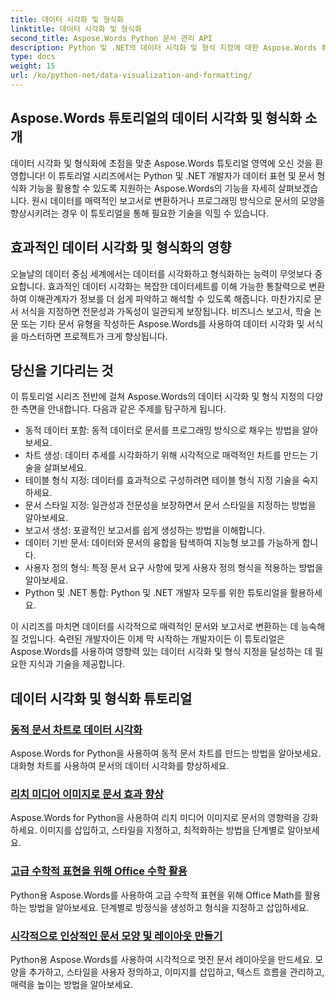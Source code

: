 ```yaml
---
title: 데이터 시각화 및 형식화
linktitle: 데이터 시각화 및 형식화
second_title: Aspose.Words Python 문서 관리 API
description: Python 및 .NET의 데이터 시각화 및 형식 지정에 대한 Aspose.Words 튜토리얼을 살펴보세요. 데이터를 효과적으로 표현하고, 멋진 보고서를 작성하고, 프로그래밍 방식으로 문서 형식을 지정하는 방법을 알아보세요.
type: docs
weight: 15
url: /ko/python-net/data-visualization-and-formatting/
---
```


## Aspose.Words 튜토리얼의 데이터 시각화 및 형식화 소개

데이터 시각화 및 형식화에 초점을 맞춘 Aspose.Words 튜토리얼 영역에 오신 것을 환영합니다! 이 튜토리얼 시리즈에서는 Python 및 .NET 개발자가 데이터 표현 및 문서 형식화 기능을 활용할 수 있도록 지원하는 Aspose.Words의 기능을 자세히 살펴보겠습니다. 원시 데이터를 매력적인 보고서로 변환하거나 프로그래밍 방식으로 문서의 모양을 향상시키려는 경우 이 튜토리얼을 통해 필요한 기술을 익힐 수 있습니다.

## 효과적인 데이터 시각화 및 형식화의 영향

오늘날의 데이터 중심 세계에서는 데이터를 시각화하고 형식화하는 능력이 무엇보다 중요합니다. 효과적인 데이터 시각화는 복잡한 데이터세트를 이해 가능한 통찰력으로 변환하여 이해관계자가 정보를 더 쉽게 파악하고 해석할 수 있도록 해줍니다. 마찬가지로 문서 서식을 지정하면 전문성과 가독성이 일관되게 보장됩니다. 비즈니스 보고서, 학술 논문 또는 기타 문서 유형을 작성하든 Aspose.Words를 사용하여 데이터 시각화 및 서식을 마스터하면 프로젝트가 크게 향상됩니다.

## 당신을 기다리는 것

이 튜토리얼 시리즈 전반에 걸쳐 Aspose.Words의 데이터 시각화 및 형식 지정의 다양한 측면을 안내합니다. 다음과 같은 주제를 탐구하게 됩니다.

- 동적 데이터 포함: 동적 데이터로 문서를 프로그래밍 방식으로 채우는 방법을 알아보세요.
- 차트 생성: 데이터 추세를 시각화하기 위해 시각적으로 매력적인 차트를 만드는 기술을 살펴보세요.
- 테이블 형식 지정: 데이터를 효과적으로 구성하려면 테이블 형식 지정 기술을 숙지하세요.
- 문서 스타일 지정: 일관성과 전문성을 보장하면서 문서 스타일을 지정하는 방법을 알아보세요.
- 보고서 생성: 포괄적인 보고서를 쉽게 생성하는 방법을 이해합니다.
- 데이터 기반 문서: 데이터와 문서의 융합을 탐색하여 지능형 보고를 가능하게 합니다.
- 사용자 정의 형식: 특정 문서 요구 사항에 맞게 사용자 정의 형식을 적용하는 방법을 알아보세요.
- Python 및 .NET 통합: Python 및 .NET 개발자 모두를 위한 튜토리얼을 활용하세요.

이 시리즈를 마치면 데이터를 시각적으로 매력적인 문서와 보고서로 변환하는 데 능숙해질 것입니다. 숙련된 개발자이든 이제 막 시작하는 개발자이든 이 튜토리얼은 Aspose.Words를 사용하여 영향력 있는 데이터 시각화 및 형식 지정을 달성하는 데 필요한 지식과 기술을 제공합니다.

## 데이터 시각화 및 형식화 튜토리얼
### [동적 문서 차트로 데이터 시각화](./visualize-data-document-charts/)
Aspose.Words for Python을 사용하여 동적 문서 차트를 만드는 방법을 알아보세요. 대화형 차트를 사용하여 문서의 데이터 시각화를 향상하세요.
### [리치 미디어 이미지로 문서 효과 향상](./document-images/)
Aspose.Words for Python을 사용하여 리치 미디어 이미지로 문서의 영향력을 강화하세요. 이미지를 삽입하고, 스타일을 지정하고, 최적화하는 방법을 단계별로 알아보세요.
### [고급 수학적 표현을 위해 Office 수학 활용](./office-math-documents/)
Python용 Aspose.Words를 사용하여 고급 수학적 표현을 위해 Office Math를 활용하는 방법을 알아보세요. 단계별로 방정식을 생성하고 형식을 지정하고 삽입하세요.
### [시각적으로 인상적인 문서 모양 및 레이아웃 만들기](./document-shape-handling-formatting/)
Python용 Aspose.Words를 사용하여 시각적으로 멋진 문서 레이아웃을 만드세요. 모양을 추가하고, 스타일을 사용자 정의하고, 이미지를 삽입하고, 텍스트 흐름을 관리하고, 매력을 높이는 방법을 알아보세요.
